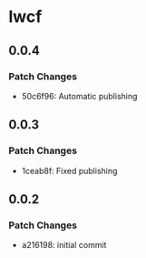 # lwcf

## 0.0.4

### Patch Changes

- 50c6f96: Automatic publishing

## 0.0.3

### Patch Changes

- 1ceab8f: Fixed publishing

## 0.0.2

### Patch Changes

- a216198: initial commit
